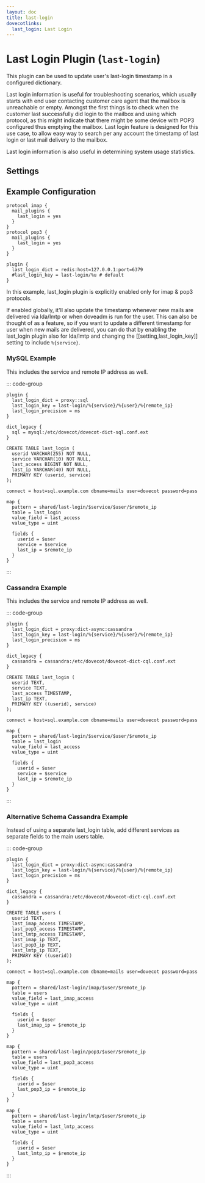 ```yaml
---
layout: doc
title: last-login
dovecotlinks:
  last_login: Last Login
---
```


# Last Login Plugin (`last-login`)

This plugin can be used to update user's last-login timestamp in a configured
dictionary.

Last login information is useful for troubleshooting scenarios, which usually
starts with end user contacting customer care agent that the mailbox is
unreachable or empty. Amongst the first things is to check when the customer
last successfully did login to the mailbox and using which protocol, as this
might indicate that there might be some device with POP3 configured thus
emptying the mailbox. Last login feature is designed for this use case, to
allow easy way to search per any account the timestamp of last login or last
mail delivery to the mailbox.

Last login information is also useful in determining system usage statistics.

## Settings

<SettingsComponent plugin="last-login" />

## Example Configuration

```[dovecot.conf]
protocol imap {
  mail_plugins {
    last_login = yes
  }
}
protocol pop3 {
  mail_plugins {
    last_login = yes
  }
}

plugin {
  last_login_dict = redis:host=127.0.0.1:port=6379
  #last_login_key = last-login/%u # default
}
```

In this example, last_login plugin is explicitly enabled only for imap & pop3
protocols.

If enabled globally, it'll also update the timestamp whenever new mails are
delivered via lda/lmtp or when doveadm is run for the user. This can also be
thought of as a feature, so if you want to update a different timestamp for
user when new mails are delivered, you can do that by enabling the last_login
plugin also for lda/lmtp and changing the [[setting,last_login_key]] setting
to include `%{service}`.

### MySQL Example

This includes the service and remote IP address as well.

::: code-group

```[dovecot.conf]
plugin {
  last_login_dict = proxy::sql
  last_login_key = last-login/%{service}/%{user}/%{remote_ip}
  last_login_precision = ms
}

dict_legacy {
  sql = mysql:/etc/dovecot/dovecot-dict-sql.conf.ext
}
```

```sql[SQL Schema]
CREATE TABLE last_login (
  userid VARCHAR(255) NOT NULL,
  service VARCHAR(10) NOT NULL,
  last_access BIGINT NOT NULL,
  last_ip VARCHAR(40) NOT NULL,
  PRIMARY KEY (userid, service)
);
```

```[dovecot-dict-sql.conf.ext]
connect = host=sql.example.com dbname=mails user=dovecot password=pass

map {
  pattern = shared/last-login/$service/$user/$remote_ip
  table = last_login
  value_field = last_access
  value_type = uint

  fields {
    userid = $user
    service = $service
    last_ip = $remote_ip
  }
}
```
:::

### Cassandra Example

This includes the service and remote IP address as well.

::: code-group

```[dovecot.conf]
plugin {
  last_login_dict = proxy:dict-async:cassandra
  last_login_key = last-login/%{service}/%{user}/%{remote_ip}
  last_login_precision = ms
}

dict_legacy {
  cassandra = cassandra:/etc/dovecot/dovecot-dict-cql.conf.ext
}
```

```cql[Cassandra Schema]
CREATE TABLE last_login (
  userid TEXT,
  service TEXT,
  last_access TIMESTAMP,
  last_ip TEXT,
  PRIMARY KEY ((userid), service)
);
```

```[dovecot-dict-cql.conf.ext]
connect = host=sql.example.com dbname=mails user=dovecot password=pass

map {
  pattern = shared/last-login/$service/$user/$remote_ip
  table = last_login
  value_field = last_access
  value_type = uint

  fields {
    userid = $user
    service = $service
    last_ip = $remote_ip
  }
}
```
:::

### Alternative Schema Cassandra Example

Instead of using a separate last_login table, add different services as
separate fields to the main users table.

::: code-group

```[dovecot.conf]
plugin {
  last_login_dict = proxy:dict-async:cassandra
  last_login_key = last-login/%{service}/%{user}/%{remote_ip}
  last_login_precision = ms
}

dict_legacy {
  cassandra = cassandra:/etc/dovecot/dovecot-dict-cql.conf.ext
}
```

```cql[Cassandra Schema]
CREATE TABLE users (
  userid TEXT,
  last_imap_access TIMESTAMP,
  last_pop3_access TIMESTAMP,
  last_lmtp_access TIMESTAMP,
  last_imap_ip TEXT,
  last_pop3_ip TEXT,
  last_lmtp_ip TEXT,
  PRIMARY KEY ((userid))
);
```

```[dovecot-dict-cql.conf.ext]
connect = host=sql.example.com dbname=mails user=dovecot password=pass

map {
  pattern = shared/last-login/imap/$user/$remote_ip
  table = users
  value_field = last_imap_access
  value_type = uint

  fields {
    userid = $user
    last_imap_ip = $remote_ip
  }
}

map {
  pattern = shared/last-login/pop3/$user/$remote_ip
  table = users
  value_field = last_pop3_access
  value_type = uint

  fields {
    userid = $user
    last_pop3_ip = $remote_ip
  }
}

map {
  pattern = shared/last-login/lmtp/$user/$remote_ip
  table = users
  value_field = last_lmtp_access
  value_type = uint

  fields {
    userid = $user
    last_lmtp_ip = $remote_ip
  }
}
```
:::
